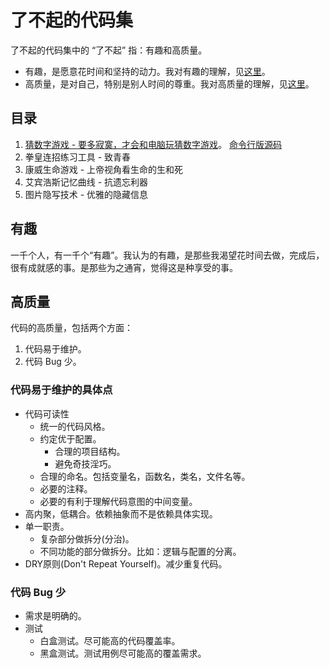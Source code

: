 # 了不起的代码集
了不起的代码集中的 “了不起” 指：有趣和高质量。
* 有趣，是愿意花时间和坚持的动力。我对有趣的理解，见[这里](#有趣)。
* 高质量，是对自己，特别是别人时间的尊重。我对高质量的理解，见[这里](#高质量)。

## 目录
1. [猜数字游戏 - 要多寂寞，才会和电脑玩猜数字游戏](docs/content/guess-num/README.md)。 [命令行版源码](src/guess-num/cli/index.js)
2. 拳皇连招练习工具 - 致青春
3. 康威生命游戏 - 上帝视角看生命的生和死
4. 艾宾浩斯记忆曲线 - 抗遗忘利器
5. 图片隐写技术 - 优雅的隐藏信息

## 有趣
一千个人，有一千个“有趣”。我认为的有趣，是那些我渴望花时间去做，完成后，很有成就感的事。是那些为之通宵，觉得这是种享受的事。

## 高质量
代码的高质量，包括两个方面：
1. 代码易于维护。
2. 代码 Bug 少。

### 代码易于维护的具体点
* 代码可读性
  * 统一的代码风格。
  * 约定优于配置。
    * 合理的项目结构。
    * 避免奇技淫巧。
  * 合理的命名。包括变量名，函数名，类名，文件名等。
  * 必要的注释。
  * 必要的有利于理解代码意图的中间变量。
* 高内聚，低耦合。依赖抽象而不是依赖具体实现。
* 单一职责。
  * 复杂部分做拆分(分治)。
  * 不同功能的部分做拆分。比如：逻辑与配置的分离。
* DRY原则(Don't Repeat Yourself)。减少重复代码。

### 代码 Bug 少
* 需求是明确的。
* 测试
  * 白盒测试。尽可能高的代码覆盖率。
  * 黑盒测试。测试用例尽可能高的覆盖需求。




